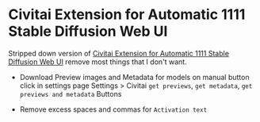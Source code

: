 # Civitai Extension for Automatic 1111 Stable Diffusion Web UI

Stripped down version of [Civitai Extension for Automatic 1111 Stable Diffusion Web UI](https://github.com/civitai/sd_civitai_extension) remove most things that I don't want.

- Download Preview images and Metadata for models on manual button click in settings page
Settings > Civitai `get previews`, `get metadata`,  `get previews and metadata` Buttons

- Remove excess spaces and commas for `Activation text`

